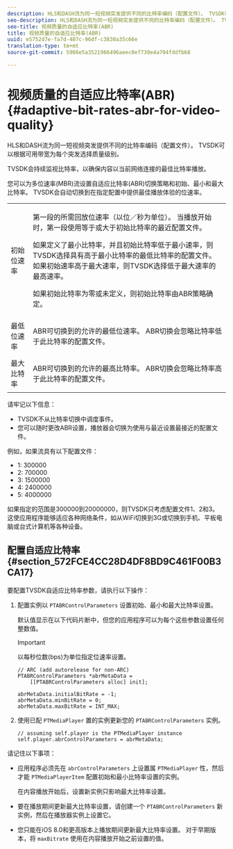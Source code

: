 ```yaml
---
description: HLS和DASH流为同一短视频突发提供不同的比特率编码（配置文件）。 TVSDK可以根据可用带宽为每个突发选择质量级别。
seo-description: HLS和DASH流为同一短视频突发提供不同的比特率编码（配置文件）。 TVSDK可以根据可用带宽为每个突发选择质量级别。
seo-title: 视频质量的自适应比特率(ABR)
title: 视频质量的自适应比特率(ABR)
uuid: e5752d7e-fa7d-407c-96df-c3830a35c66e
translation-type: tm+mt
source-git-commit: 5908e5a3521966496aeec0ef730e4a704fddfb68

---
```



# 视频质量的自适应比特率(ABR){#adaptive-bit-rates-abr-for-video-quality}

HLS和DASH流为同一短视频突发提供不同的比特率编码（配置文件）。 TVSDK可以根据可用带宽为每个突发选择质量级别。

TVSDK会持续监视比特率，以确保内容以当前网络连接的最佳比特率播放。

您可以为多位速率(MBR)流设置自适应比特率(ABR)切换策略和初始、最小和最大比特率。 TVSDK会自动切换到在指定配置中提供最佳播放体验的位速率。

<table id="table_AF838E082235406AA359BF1C1A77F85F"> 
 <tbody> 
  <tr> 
   <td colname="col01"> 初始位速率 </td> 
   <td colname="col2"> <p>第一段的所需回放位速率（以位／秒为单位）。 当播放开始时，第一段使用等于或大于初始比特率的最近配置文件。 </p> <p> 如果定义了最小比特率，并且初始比特率低于最小速率，则TVSDK选择具有高于最小比特率的最低比特率的配置文件。 如果初始速率高于最大速率，则TVSDK选择低于最大速率的最高速率。 </p> <p>如果初始比特率为零或未定义，则初始比特率由ABR策略确定。 </p> </td> 
  </tr> 
  <tr> 
   <td colname="col01"> 最低位速率 </td> 
   <td colname="col2"> <p>ABR可切换到的允许的最低位速率。 ABR切换会忽略比特率低于此比特率的配置文件。 </p> </td> 
  </tr> 
  <tr> 
   <td colname="col01"> 最大比特率 </td> 
   <td colname="col2"> <p>ABR可切换到的允许的最高比特率。 ABR切换会忽略比特率高于此比特率的配置文件。 </p> </td> 
  </tr> 
 </tbody> 
</table>

请牢记以下信息：

* TVSDK不从比特率切换中调度事件。
* 您可以随时更改ABR设置，播放器会切换为使用与最近设置最接近的配置文件。

例如，如果流具有以下配置文件：

* 1: 300000
* 2: 700000
* 3: 1500000
* 4: 2400000
* 5: 4000000

如果指定的范围是300000到20000000，则TVSDK只考虑配置文件1、2和3。 这使应用程序能够适应各种网络条件，如从WiFi切换到3G或切换到手机、平板电脑或台式计算机等各种设备。

## 配置自适应比特率 {#section_572FCE4CC28D4DF8BD9C461F00B3CA17}

要配置TVSDK自适应比特率参数，请执行以下操作：

1. 配置实例以 `PTABRControlParameters` 设置初始、最小和最大比特率设置。

   默认值显示在以下代码片断中，但您的应用程序可以为每个这些参数设置任何整数值。

   >[!IMPORTANT]
   >
   >以每秒位数(bps)为单位指定位速率设置。

   ```
   // ARC (add autorelease for non-ARC) 
   PTABRControlParameters *abrMetaData =  
       [[PTABRControlParameters alloc] init];  
   
   abrMetaData.initialBitRate = -1; 
   abrMetaData.minBitRate = 0; 
   abrMetaData.maxBitRate = INT_MAX;
   ```

1. 使用已配 `PTMediaPlayer` 置的实例更新您的 `PTABRControlParameters` 实例。

   ```
   // assuming self.player is the PTMediaPlayer instance 
   self.player.abrControlParameters = abrMetaData;
   ```

请记住以下事项：

* 应用程序必须先在 `abrControlParameters` 上设置属 `PTMediaPlayer` 性，然后才能 `PTMediaPlayerItem` 配置初始和最小比特率设置的实例。

   在内容播放开始后，设置新实例只影响最大比特率设置。

* 要在播放期间更新最大比特率设置，请创建一个 `PTABRControlParameters` 新实例，然后在播放器实例上设置它。
* 您只能在iOS 8.0和更高版本上播放期间更新最大比特率设置。 对于早期版本，将 `maxBitrate` 使用在内容播放开始之前设置的值。

